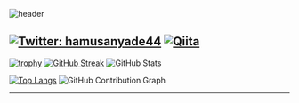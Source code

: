 ![header](https://capsule-render.vercel.app/api?type=waving&color=gradient&text=sakamoto-kohei-44&fontSize=40&fontAlignY=40&height=250)

[![Twitter: hamusanyade44](https://img.shields.io/twitter/follow/hamusanyade44?style=social)](https://twitter.com/hamusanyade44)
[![Qiita](https://img.shields.io/badge/Qiita-55C500?style=flat-square&logo=qiita&logoColor=white)](https://qiita.com/hamusan44)
---
[![trophy](https://github-profile-trophy.vercel.app/?username=sakamoto-kohei-44&theme=onedark)](https://github.com/ryo-ma/github-profile-trophy)
[![GitHub Streak](https://github-readme-streak-stats.herokuapp.com/?user=sakamoto-kohei-44&theme=radical)](https://git.io/streak-stats)
![GitHub Stats](https://github-readme-stats.vercel.app/api?username=sakamoto-kohei-44&show_icons=true&theme=radical)

[![Top Langs](https://github-readme-stats.vercel.app/api/top-langs/?username=sakamoto-kohei-44&layout=compact&theme=radical)](https://github.com/anuraghazra/github-readme-stats)
![GitHub Contribution Graph](github-user-contribution.svg)

---
